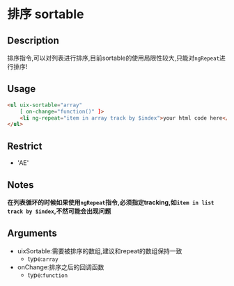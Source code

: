 # 排序 sortable
## Description

排序指令,可以对列表进行排序,目前sortable的使用局限性较大,只能对`ngRepeat`进行排序!

## Usage

``` html
<ul uix-sortable="array"
    [ on-change="function()" ]>
    <li ng-repeat="item in array track by $index">your html code here</li>
</ul>
```
## Restrict

- 'AE'

## Notes

**在列表循环的时候如果使用`ngRepeat`指令,必须指定tracking,如`item in list track by $index`,不然可能会出现问题**



## Arguments

- uixSortable:需要被排序的数组,建议和repeat的数组保持一致
    - type:`array`
- onChange:排序之后的回调函数
    - type:`function`

